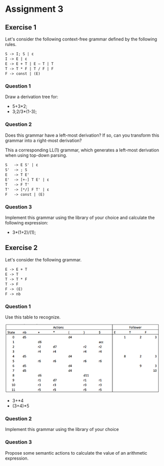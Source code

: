 
Assignment 3
============

Exercise 1
----------

Let's consider the following context-free grammar defined by the following rules.

```
S -> I; S | ε 
I -> E | ε
E -> E + T | E – T | T
T -> T * F | T / F | F
F -> const | (E)
```


### Question 1

Draw a derivation tree for:

- 5+3*2;
- 3;2/3*(1-3);


### Question 2

Does this grammar have a left-most derivation? If so, can you transform this grammar into a right-most derivation?

This a corresponding LL(1) grammar, which generates a left-most derivation when using top-down parsing.

```
S   -> E S' | ε
S'  -> ; S
E   -> T E'
E'  -> [+-] T E' | ε
T   -> F T'
T'  -> [*/] F T' | ε
F   -> const | (E)
```

### Question 3

Implement this grammar using the library of your choice and calculate the following expression:

- 3*(1+2)/(1);

Exercise 2
----------

Let's consider the following grammar.

```
E -> E + T
E -> T
T -> T * F
T -> F
F -> (E)
F -> nb
```

### Question 1

Use this table to recognize.

<img src="/doc/images/assignment_03_table.png"/>

- 3+*4
- (3+4)*5


### Question 2

Implement this grammar using the library of your choice


### Question 3

Propose some semantic actions to calculate the value of an arithmetic expression.

